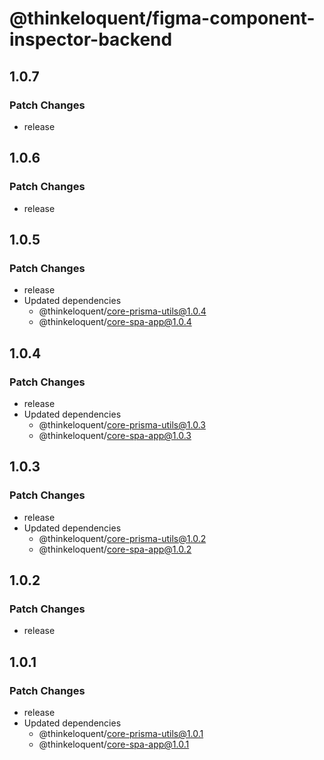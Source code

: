 # @thinkeloquent/figma-component-inspector-backend

## 1.0.7

### Patch Changes

- release

## 1.0.6

### Patch Changes

- release

## 1.0.5

### Patch Changes

- release
- Updated dependencies
  - @thinkeloquent/core-prisma-utils@1.0.4
  - @thinkeloquent/core-spa-app@1.0.4

## 1.0.4

### Patch Changes

- release
- Updated dependencies
  - @thinkeloquent/core-prisma-utils@1.0.3
  - @thinkeloquent/core-spa-app@1.0.3

## 1.0.3

### Patch Changes

- release
- Updated dependencies
  - @thinkeloquent/core-prisma-utils@1.0.2
  - @thinkeloquent/core-spa-app@1.0.2

## 1.0.2

### Patch Changes

- release

## 1.0.1

### Patch Changes

- release
- Updated dependencies
  - @thinkeloquent/core-prisma-utils@1.0.1
  - @thinkeloquent/core-spa-app@1.0.1
